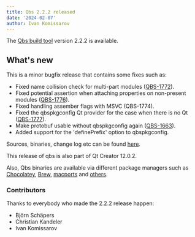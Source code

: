 ```yaml
---
title: Qbs 2.2.2 released
date: '2024-02-07'
author: Ivan Komissarov
---
```


The [Qbs build tool](http://qbs.io) version 2.2.2 is available.

## What's new

<!--more-->

This is a minor bugfix release that contains some fixes such as:

* Fixed name collision check for multi-part modules
  ([QBS-1772](https://bugreports.qt.io/projects/QBS/issues/QBS-1772)).
* Fixed potential assertion when attaching properties on non-present modules
  ([QBS-1776](https://bugreports.qt.io/projects/QBS/issues/QBS-1776)).
* Fixed handling assember flags with MSVC (QBS-1774).
* Fixed the qbspkgconfig Qt provider for the case when there is no Qt
  ([QBS-1777](https://bugreports.qt.io/projects/QBS/issues/QBS-1777)).
* Make protobuf usable without qbspkgconfig again
  ([QBS-1663](https://bugreports.qt.io/projects/QBS/issues/QBS-1663)).
* Added support for the 'definePrefix' option to qbspkgconfig.

Sources, binaries, change log etc can be found
[here](https://download.qt.io/official_releases/qbs/2.2.2/).

This release of qbs is also part of Qt Creator 12.0.2.

Also, Qbs binaries are available via different package managers such as
[Chocolatey](https://community.chocolatey.org/packages/qbs),
[Brew](https://formulae.brew.sh/formula/qbs), [macports](https://ports.macports.org/port/qbs/) and
[others](https://repology.org/metapackage/qbs/versions).

### Contributors
Thanks to everybody who made the 2.2.2 release happen:

* Björn Schäpers
* Christian Kandeler
* Ivan Komissarov
